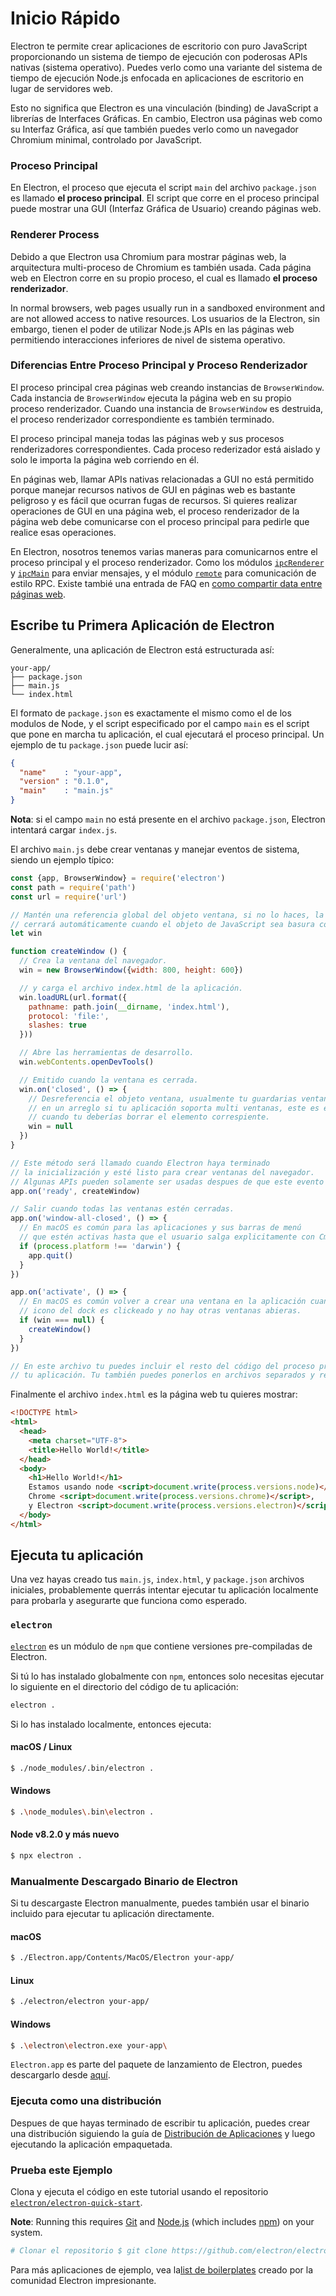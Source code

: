 # Inicio Rápido

Electron te permite crear aplicaciones de escritorio con puro JavaScript proporcionando un sistema de tiempo de ejecución con poderosas APIs nativas (sistema operativo). Puedes verlo como una variante del sistema de tiempo de ejecución Node.js enfocada en aplicaciones de escritorio en lugar de servidores web.

Esto no significa que Electron es una vinculación (binding) de JavaScript a librerías de Interfaces Gráficas. En cambio, Electron usa páginas web como su Interfaz Gráfica, así que también puedes verlo como un navegador Chromium minimal, controlado por JavaScript.

### Proceso Principal

En Electron, el proceso que ejecuta el script `main` del archivo `package.json` es llamado **el proceso principal**. El script que corre en el proceso principal puede mostrar una GUI (Interfaz Gráfica de Usuario) creando páginas web.

### Renderer Process

Debido a que Electron usa Chromium para mostrar páginas web, la arquitectura multi-proceso de Chromium es también usada. Cada página web en Electron corre en su propio proceso, el cual es llamado **el proceso renderizador**.

In normal browsers, web pages usually run in a sandboxed environment and are not allowed access to native resources. Los usuarios de la Electron, sin embargo, tienen el poder de utilizar Node.js APIs en las páginas web permitiendo interacciones inferiores de nivel de sistema operativo.

### Diferencias Entre Proceso Principal y Proceso Renderizador

El proceso principal crea páginas web creando instancias de `BrowserWindow`. Cada instancia de `BrowserWindow` ejecuta la página web en su propio proceso renderizador. Cuando una instancia de `BrowserWindow` es destruida, el proceso renderizador correspondiente es también terminado.

El proceso principal maneja todas las páginas web y sus procesos renderizadores correspondientes. Cada proceso rederizador está aislado y solo le importa la página web corriendo en él.

En páginas web, llamar APIs nativas relacionadas a GUI no está permitido porque manejar recursos nativos de GUI en páginas web es bastante peligroso y es fácil que ocurran fugas de recursos. Si quieres realizar operaciones de GUI en una página web, el proceso renderizador de la página web debe comunicarse con el proceso principal para pedirle que realice esas operaciones.

En Electron, nosotros tenemos varias maneras para comunicarnos entre el proceso principal y el proceso renderizador. Como los módulos [`ipcRenderer`](../api/ipc-renderer.md) y [`ipcMain`](../api/ipc-main.md) para enviar mensajes, y el módulo [`remote`](../api/remote.md) para comunicación de estilo RPC. Existe tambié una entrada de FAQ en [como compartir data entre páginas web](../faq.md#how-to-share-data-between-web-pages).

## Escribe tu Primera Aplicación de Electron

Generalmente, una aplicación de Electron está estructurada así:

```text
your-app/
├── package.json
├── main.js
└── index.html
```

El formato de `package.json` es exactamente el mismo como el de los modulos de Node, y el script especificado por el campo `main` es el script que pone en marcha tu aplicación, el cual ejecutará el proceso principal. Un ejemplo de tu `package.json` puede lucir así:

```json
{
  "name"    : "your-app",
  "version" : "0.1.0",
  "main"    : "main.js"
}
```

**Nota**: si el campo `main` no está presente en el archivo `package.json`, Electron intentará cargar `index.js`.

El archivo `main.js` debe crear ventanas y manejar eventos de sistema, siendo un ejemplo típico:

```javascript
const {app, BrowserWindow} = require('electron')
const path = require('path')
const url = require('url')

// Mantén una referencia global del objeto ventana, si no lo haces, la ventana se
// cerrará automáticamente cuando el objeto de JavaScript sea basura colleccionada.
let win

function createWindow () {
  // Crea la ventana del navegador.
  win = new BrowserWindow({width: 800, height: 600})

  // y carga el archivo index.html de la aplicación.
  win.loadURL(url.format({
    pathname: path.join(__dirname, 'index.html'),
    protocol: 'file:',
    slashes: true
  }))

  // Abre las herramientas de desarrollo.
  win.webContents.openDevTools()

  // Emitido cuando la ventana es cerrada.
  win.on('closed', () => {
    // Desreferencia el objeto ventana, usualmente tu guardarias ventanas
    // en un arreglo si tu aplicación soporta multi ventanas, este es el momento
    // cuando tu deberías borrar el elemento correspiente.
    win = null
  })
}

// Este método será llamado cuando Electron haya terminado
// la inicialización y esté listo para crear ventanas del navegador.
// Algunas APIs pueden solamente ser usadas despues de que este evento ocurra.
app.on('ready', createWindow)

// Salir cuando todas las ventanas estén cerradas.
app.on('window-all-closed', () => {
  // En macOS es común para las aplicaciones y sus barras de menú
  // que estén activas hasta que el usuario salga explicitamente con Cmd + Q
  if (process.platform !== 'darwin') {
    app.quit()
  }
})

app.on('activate', () => {
  // En macOS es común volver a crear una ventana en la aplicación cuando el
  // icono del dock es clickeado y no hay otras ventanas abieras.
  if (win === null) {
    createWindow()
  }
})

// En este archivo tu puedes incluir el resto del código del proceso principal de
// tu aplicación. Tu también puedes ponerlos en archivos separados y requerirlos aquí.
```

Finalmente el archivo `index.html` es la página web tu quieres mostrar:

```html
<!DOCTYPE html>
<html>
  <head>
    <meta charset="UTF-8">
    <title>Hello World!</title>
  </head>
  <body>
    <h1>Hello World!</h1>
    Estamos usando node <script>document.write(process.versions.node)</script>,
    Chrome <script>document.write(process.versions.chrome)</script>,
    y Electron <script>document.write(process.versions.electron)</script>.
  </body>
</html>
```

## Ejecuta tu aplicación

Una vez hayas creado tus `main.js`, `index.html`, y `package.json` archivos iniciales, probablemente querrás intentar ejecutar tu aplicación localmente para probarla y asegurarte que funciona como esperado.

### `electron`

[`electron`](https://github.com/electron-userland/electron-prebuilt) es un módulo de `npm` que contiene versiones pre-compiladas de Electron.

Si tú lo has instalado globalmente con `npm`, entonces solo necesitas ejecutar lo siguiente en el directorio del código de tu aplicación:

```sh
electron .
```

Si lo has instalado localmente, entonces ejecuta:

#### macOS / Linux

```sh
$ ./node_modules/.bin/electron .
```

#### Windows

```sh
$ .\node_modules\.bin\electron .
```

#### Node v8.2.0 y más nuevo

```sh
$ npx electron .
```

### Manualmente Descargado Binario de Electron

Si tu descargaste Electron manualmente, puedes también usar el binario incluido para ejecutar tu aplicación directamente.

#### macOS

```sh
$ ./Electron.app/Contents/MacOS/Electron your-app/
```

#### Linux

```sh
$ ./electron/electron your-app/
```

#### Windows

```sh
$ .\electron\electron.exe your-app\
```

`Electron.app` es parte del paquete de lanzamiento de Electron, puedes descargarlo desde [aquí](https://github.com/electron/electron/releases).

### Ejecuta como una distribución

Despues de que hayas terminado de escribir tu aplicación, puedes crear una distribución siguiendo la guía de [Distribución de Aplicaciones](./application-distribution.md) y luego ejecutando la aplicación empaquetada.

### Prueba este Ejemplo

Clona y ejecuta el código en este tutorial usando el repositorio [`electron/electron-quick-start`](https://github.com/electron/electron-quick-start).

**Note**: Running this requires [Git](https://git-scm.com) and [Node.js](https://nodejs.org/en/download/) (which includes [npm](https://npmjs.org)) on your system.

```sh
# Clonar el repositorio $ git clone https://github.com/electron/electron-quick-start # ir en el repositorio $ cd Electron-quick-start # instalar dependencias $ MNP instalar # ejecute el app $ MNP start
```

Para más aplicaciones de ejemplo, vea la[list de boilerplates](https://electronjs.org/community#boilerplates) creado por la comunidad Electron impresionante.